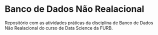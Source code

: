 # Banco de Dados Não Realacional

Repositório com as atividades práticas da disciplina de Banco de Dados Não Realacional do curso de Data Science da FURB.
